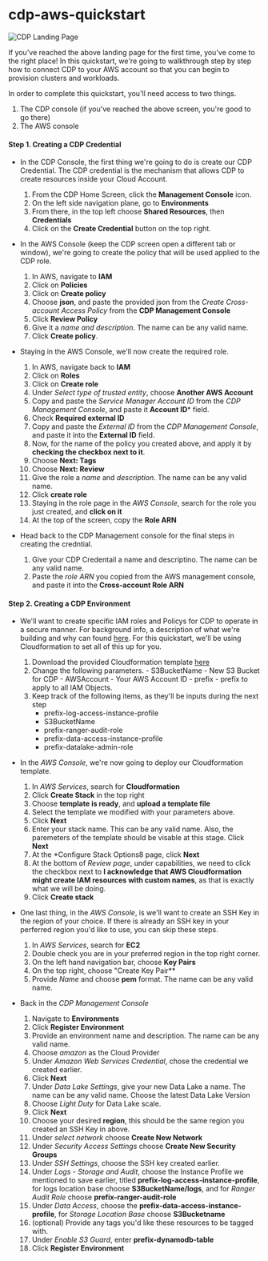 # cdp-aws-quickstart

![CDP Landing Page](https://github.infra.cloudera.com/tonyh/cdp-aws-quickstart/blob/master/screenshots/landingpage.png?raw=true)

If you've reached the above landing page for the first time, you've come to the right place! In this quickstart, we're going to walkthrough step by step how to connect CDP to your AWS account so that you can begin to provision clusters and workloads. 

In order to complete this quickstart, you'll need access to two things.  

  1. The CDP console (if you've reached the above screen, you're good to go there)
  2. The AWS console

   

#### Step 1. Creating a CDP Credential

  - In the CDP Console, the first thing we're going to do is create our CDP Credential.  The CDP credential is the mechanism that allows CDP to create resources inside your Cloud Account.  
    1. From the CDP Home Screen, click the **Management Console** icon. 
    2. On the left side navigation plane, go to **Environments**
    3. From there, in the top left choose **Shared Resources**, then **Credentials**
    4. Click on the **Create Credential** button on the top right.

- In the AWS Console (keep the CDP screen open a different tab or window), we're going to create the policy that will be used applied to the CDP role. 
   
   1. In AWS, navigate to **IAM**
   2. Click on **Policies**
   3. Click on **Create policy**
   4. Choose **json**, and paste the provided json from the *Create Cross-account Access Policy* from the **CDP Management Console**
   5. Click **Review Policy**
   6. Give it a *name and description*. The name can be any valid name.
   7. Click **Create policy**. 
- Staying in the AWS Console, we'll now create the required role. 
   1. In AWS, navigate back to **IAM**
   2. Click on **Roles**
   3. Click on **Create role**
   4. Under *Select type of trusted entity*, choose **Another AWS Account**
   5. Copy and paste the *Service Manager Account ID* from the *CDP Management Console*, and paste it **Account ID*** field. 
   6. Check **Required external ID**
   7. Copy and paste the *External ID* from the *CDP Management Console*, and paste it into the **External ID** field. 
   8. Now, for the name of the policy you created above, and apply it by **checking the checkbox next to it**. 
   9. Choose **Next: Tags**
   10.  Choose **Next: Review**
   11. Give the role a *name* and *description*.  The name can be any valid name. 
   12. Click **create role**
   13. Staying in the role page in the *AWS Console*, search for the role you just created, and **click on it**
   14. At the top of the screen, copy the **Role ARN**

- Head back to the CDP Management console for the final steps in creating the credntial. 
  1. Give your CDP Credentail a name and descriptino.  The name can be any valid name. 
  2. Paste the *role ARN* you copied from the AWS management console, and paste it into the **Cross-account Role ARN**

#### Step 2. Creating a CDP Environment 

  - We'll want to create specific IAM roles and Policys for CDP to operate in a secure manner.  For background info, a description of what we're building and why can found [here](https://docs.cloudera.com/management-console/cloud/environments/topics/mc-idbroker-minimum-setup.html).  For this quickstart, we'll be using Cloudformation to set all of this up for you.
      1.  Download the provided Cloudformation template [here](https://github.infra.cloudera.com/raw/tonyh/cdp-aws-quickstart/master/cloudformation/setup.json)
      2. Change the following parameters. 
        - S3BucketName - New S3 Bucket for CDP
        - AWSAccount - Your AWS Account ID
        - prefix - prefix to apply to all IAM Objects.
      3. Keep track of the following items, as they'll be inputs during the next step
      	 - prefix-log-access-instance-profile
      	 - S3BucketName
      	 - prefix-ranger-audit-role
      	 - prefix-data-access-instance-profile
      	 - prefix-datalake-admin-role
- In the *AWS Console*, we're now going to deploy our Cloudformation template.  
     1. In *AWS Services*, search for **Cloudformation**
     2. Click **Create Stack** in the top right
     3. Choose **template is ready**, and **upload a template file**
     4. Select the template we modified with your parameters above.
     5. Click **Next**
     6. Enter your stack name.  This can be any valid name. Also, the paremeters of the template should be visable at this stage.  Click **Next**
     7. At the *Configure Stack Options8 page, click **Next**
     8. At the bottom of *Review page*, under capabilities, we need to click the checkbox next to **I acknowledge that AWS Cloudformation might create IAM resources with custom names**, as that is exactly what we will be doing.
     9. Click **Create stack**

- One last thing, in the *AWS Console*, is we'll want to create an SSH Key in the region of your choice.  If there is already an SSH key in your perferred region you'd like to use, you can skip these steps.  
   1. In *AWS Services*, search for **EC2**
   2. Double check you are in your preferred region in the top right corner. 
   3. On the left hand navigation bar, choose **Key Pairs**
   4. On the top right, choose "Create Key Pair**
   5. Provide *Name* and choose **pem** format.  The name can be any valid name.

- Back in the *CDP Management Console*
    1. Navigate to **Environments**
    2. Click **Register Environment**
    3. Provide an environment name and description.  The name can be any valid name. 
    4. Choose *amazon* as the Cloud Provider
    5. Under *Amazon Web Services Credential*, chose the credential we created earlier. 
    6. Click **Next**
    7. Under *Data Lake Settings*, give your new Data Lake a name.  The name can be any valid name. Choose the latest Data Lake Version
    8. Choose *Light Duty* for Data Lake scale. 
    9. Click **Next**
    10. Choose your desired **region**, this should be the same region you created an SSH Key in above. 
    11. Under *select network* choose **Create New Network**
    12. Under *Security Access Settings* choose **Create New Security Groups**
    13. Under *SSH Settings*, choose the SSH key created earlier. 
    14. Under *Logs - Storage and Audit*, choose the Instance Profile we mentioned to save earlier, titled **prefix-log-access-instance-profile**, for logs location base choose **S3BucketName/logs**, and for *Ranger Audit Role* choose **prefix-ranger-audit-role**
    15.  Under *Data Access*, choose the **prefix-data-access-instance-profile**, for *Storage Location Base* choose **S3Bucketname**
    16. (optional) Provide any tags you'd like these resources to be tagged with. 
    17. Under *Enable S3 Guard*, enter **prefix-dynamodb-table**
    18. Click **Register Environment**